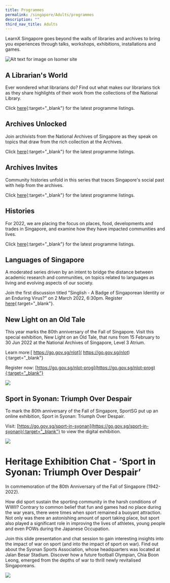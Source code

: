 ```yaml
---
title: Programmes
permalink: /singapore/Adults/programmes
description: ""
third_nav_title: Adults
---
```

<style type="text/css">
/* Links */
.content a { color: #322987; }
.content a:focus,
.content a:hover { color: #28216c; }

/* Button Outline */
.bp-button { padding-left: 1.5rem; padding-right: 1.5rem; }
.bp-button.is-primary-outline { border: 1px solid #322987; color: #322987; background-color: transparent; text-decoration: none; }
.bp-button.is-primary-outline:focus,
.bp-button.is-primary-outline:hover { border: 1px solid #322987; color: #cff2e8; background-color: #322987; text-decoration: none; }

/* Responsive Iframe */
.responsive-iframe { position: absolute; top: 0; left: 0; bottom: 0; right: 0; width: 100%; height: 100%; }
.responsive-iframe-container { position: relative; overflow: hidden; width: 100%; }
.responsive-iframe-container.ratio-16by9 { padding-top: 56.25%; }
.responsive-iframe-container.ratio-4by3 { padding-top: 75%; }
.responsive-iframe-container.ratio-3by2 { padding-top: 66.66%; }
.responsive-iframe-container.ratio-1by1 { padding-top: 100%; }

/* Click Box */
.clickbox { display: block; position: relative; width: 100%; padding-bottom: 56.25%; background-color: transparent; }
.clickbox span { padding: .5rem; }
.clickbox a { position: absolute; display: flex; width: 100%; height: 100%; align-items: center; justify-content: center; font-size: 1.25rem; text-align: center; text-decoration: none; text-transform: uppercase; }
.clickbox a:focus,
.clickbox a:hover { text-decoration: none; }

/* Mint Jade */
.clickbox.is-mint-jade { background-color: #dce5d3; color: #00b794; }
.clickbox.is-mint-jade a { color: #00b794; }
.clickbox.is-mint-jade a:focus,
.clickbox.is-mint-jade a:hover { background-color: #00b794; color: #dce5d3; } 
</style>

LearnX Singapore goes beyond the walls of libraries and archives to bring you experiences through talks, workshops, exhibitions, installations and games.

![Alt text for image on Isomer site](/images/singapore/singapore/NLNAS%20Programmes.png)

## **A Librarian's World**
Ever wondered what librarians do? Find out what makes our librarians tick as they share highlights of their work from the collections of the National Library. 

Click [here](https://www.eventbrite.com/cc/learnx-singapore-67809){:target="_blank"} for the latest programme listings.

## **Archives Unlocked**
Join archivists from the National Archives of Singapore as they speak on topics that draw from the rich collection at the Archives. 

Click [here](https://www.eventbrite.com/cc/learnx-singapore-67809){:target="_blank"} for the latest programme listings.

## **Archives Invites**
Community histories unfold in this series that traces Singapore's social past with help from the archives.

Click [here](https://www.eventbrite.com/cc/learnx-singapore-67809){:target="_blank"} for the latest programme listings.

## **Histories**
For 2022, we are placing the focus on places, food, developments and trades in Singapore, and examine how they have impacted communities and lives.

Click [here](https://www.eventbrite.com/cc/learnx-singapore-67809){:target="_blank"} for the latest programme listings.

## **Languages of Singapore**
A moderated series driven by an intent to bridge the distance between academic research and communities, on topics related to languages as living and evolving aspects of our society.

Join the first discussion titled "Singlish - A Badge of Singaporean Identity or an Enduring Virus?" on 2 March 2022, 6:30pm. Register [here](https://www.eventbrite.sg/e/languages-of-singapore-singlish-tickets-269407955447?aff=ebdsoporgprofile){:target="_blank"}.


## **New Light on an Old Tale**
This year marks the 80th anniversary of the Fall of Singapore. Visit this special exhibition, New Light on an Old Tale, that runs from 15 February to 30 Jun 2022 at the National Archives of Singapore, Level 3 
Atrium.

Learn more:[ https://go.gov.sg/nlot]( https://go.gov.sg/nlot){:target="_blank"}

Register now: [https://go.gov.sg/nlot-prog](https://go.gov.sg/nlot-prog){:target="_blank"}

![](/images/singapore-japanese-occupation/NAS%20New%20light%20on%20an%20old%20tale%20exhibition.jpg)

## **Sport in Syonan: Triumph Over Despair**
To mark the 80th anniversary of the Fall of Singapore, SportSG put up an online exhibition, Sport in Syonan: 
Triumph Over Despair. 

Visit: [https://go.gov.sg/sport-in-syonan](https://go.gov.sg/sport-in-syonan){:target="_blank"} to view the digital exhibition.

![](/images/singapore-japanese-occupation/Sport%20in%20Syonan%20poster.png)

# **Heritage Exhibition Chat - ‘Sport in Syonan: Triumph Over Despair’**

In commemoration of the 80th Anniversary of the Fall of Singapore (1942-2022).

How did sport sustain the sporting community in the harsh conditions of WWII? Contrary to common belief that fun and games had no place during the war years, there were times when sport remained a buoyant attraction. Not only was there an astonishing amount of sport taking place, but sport also played a significant role in improving the lives of athletes, young people and even POWs during the Japanese Occupation. 

Join this slide presentation and chat session to gain interesting insights into the impact of war on sport (and into the impact of sport on war). Find out about the Syonan Sports Association, whose headquarters was located at Jalan Besar Stadium. Discover how a future football Olympian, Chia Boon Leong, emerged from the depths of war to thrill newly revitalised Singaporeans.


![](/images/singapore-japanese-occupation/Sport%20in%20Syonan%20talk%20poster.jpg)